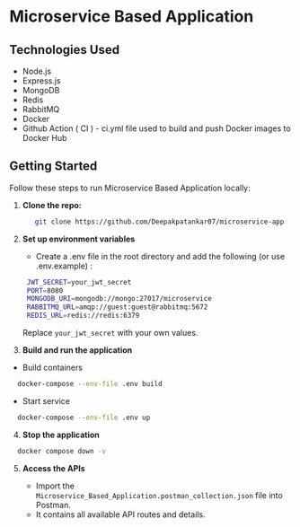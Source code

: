 #  Microservice Based Application


## Technologies Used

  - Node.js
  - Express.js
  - MongoDB
  - Redis
  - RabbitMQ
  - Docker
  - Github Action ( CI ) - ci.yml file used to build and push Docker images to Docker Hub

## Getting Started

Follow these steps to run Microservice Based Application locally:

1. **Clone the repo:**

    ```bash
       git clone https://github.com/Deepakpatankar07/microservice-app
    ```

2. **Set up environment variables**

   - Create a .env file in the root directory and add the following (or use .env.example) :

   ```bash
    JWT_SECRET=your_jwt_secret
    PORT=8080
    MONGODB_URI=mongodb://mongo:27017/microservice
    RABBITMQ_URL=amqp://guest:guest@rabbitmq:5672
    REDIS_URL=redis://redis:6379
   ```

   Replace `your_jwt_secret` with your own values.

3. **Build and run the application**

  - Build containers
  ```bash
    docker-compose --env-file .env build
  ```

  - Start service
  ```bash
    docker-compose --env-file .env up
  ```

4. **Stop the application**

  ```bash
    docker compose down -v
  ```
  
5. **Access the APIs**

   - Import the `Microservice_Based_Application.postman_collection.json` file into Postman.
   - It contains all available API routes and details.

